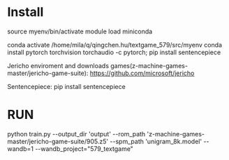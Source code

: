 # Install
source myenv/bin/activate
module load miniconda
<!-- conda create -n venv python=3.10 -->
conda activate /home/mila/q/qingchen.hu/textgame_579/src/myenv
conda install pytorch torchvision torchaudio -c pytorch; pip install sentencepiece

Jericho enviroment and downloads games(z-machine-games-master/jericho-game-suite): https://github.com/microsoft/jericho

Sentencepiece: pip install sentencepiece

# RUN
python train.py --output_dir 'output' --rom_path 'z-machine-games-master/jericho-game-suite/905.z5' --spm_path 'unigram_8k.model' --wandb=1 --wandb_project="579_textgame"
